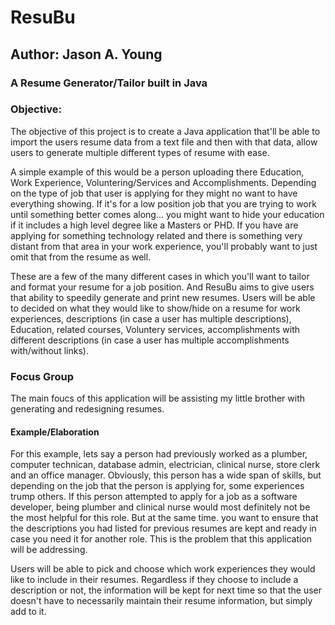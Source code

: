 # ResuBu
## Author: Jason A. Young
### A Resume Generator/Tailor built in Java

### Objective:
The objective of this project is to create a Java application that'll be able to import the users resume data from a text file and then with that data, allow users to generate multiple different types of resume with ease.

A simple example of this would be a person uploading there Education, Work Experience, Voluntering/Services and Accomplishments. Depending on the type of job that user is applying for they might no want to have everything showing. If it's for a low position job that you are trying to work until something better comes along... you might want to hide your education if it includes a high level degree like a Masters or PHD. If you have are applying for something technology related and there is something very distant from that area in your work experience, you'll probably want to just omit that from the resume as well. 

These are a few of the many different cases in which you'll want to tailor and format your resume for a job position. And ResuBu aims to give users that ability to speedily generate and print new resumes. Users will be able to decided on what they would like to show/hide on a resume for work experiences, descriptions (in case a user has multiple descriptions), Education, related courses, Voluntery services, accomplishments with different descriptions (in case a user has multiple accomplishments with/without links).

### Focus Group
The main foucs of this application will be assisting my little brother with generating and redesigning resumes.

#### Example/Elaboration
For this example, lets say a person had previously worked as a plumber, computer technican, database admin, electrician, clinical nurse, store clerk and an office manager. Obviously, this person has a wide span of skills, but depending on the job that the person is applying for, some experiences trump others. If this person attempted to apply for a job as a software developer, being plumber and clinical nurse would most definitely not be the most helpful for this role. But at the same time. you want to ensure that the descriptions you had listed for previous resumes are kept and ready in case you need it for another role. This is the problem that this application will be addressing. 

Users will be able to pick and choose which work experiences they would like to include in their resumes. Regardless if they choose to include a description or not, the information will be kept for next time so that the user doesn't have to necessarily maintain their resume information, but simply add to it. 
